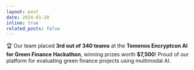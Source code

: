 ```yaml
---
layout: post
date: 2024-01-20
inline: true
related_posts: false
---
```


🏆 Our team placed <strong>3rd out of 340 teams</strong> at the <strong>Temenos Encryptcon AI for Green Finance Hackathon</strong>, winning prizes worth <strong>$7,500</strong>! Proud of our platform for evaluating green finance projects using multimodal AI.
